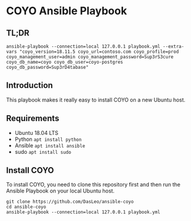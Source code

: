 # COYO Ansible Playbook

## TL;DR

```
ansible-playbook --connection=local 127.0.0.1 playbook.yml --extra-vars "coyo_version=18.11.5 coyo_url=contoso.com coyo_profile=prod coyo_management_user=admin coyo_management_password=Sup3rS3cure coyo_db_name=coyo coyo_db_user=coyo-postgres coyo_db_password=Sup3rD4tabase"
```

## Introduction

This playbook makes it really easy to install COYO on a new Ubuntu host.

## Requirements

- Ubuntu 18.04 LTS
- Python ```apt install python```
- Ansible ```apt install ansible```
- sudo ```apt install sudo```

## Install COYO

To install COYO, you need to clone this repository first and then run the Ansible Playbook on your local Ubuntu host. 

```
git clone https://github.com/DasLeo/ansible-coyo
cd ansible-coyo
ansible-playbook --connection=local 127.0.0.1 playbook.yml
```
